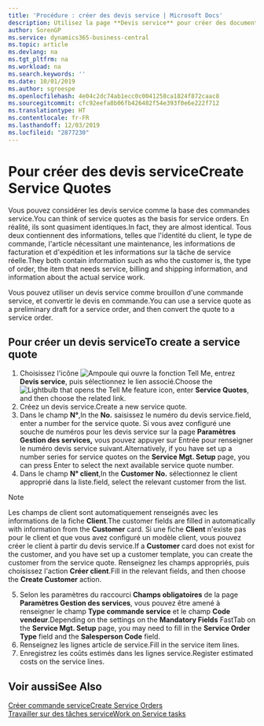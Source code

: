 ```yaml
---
title: 'Procédure : créer des devis service | Microsoft Docs'
description: Utilisez la page **Devis service** pour créer des documents dans lesquels vous saisissez des informations sur un service, tel que réparation et maintenance, pour des articles de service à la demande du client. Vous pouvez utiliser un devis service comme brouillon d'une commande service, et convertir le devis en commande.
author: SorenGP
ms.service: dynamics365-business-central
ms.topic: article
ms.devlang: na
ms.tgt_pltfrm: na
ms.workload: na
ms.search.keywords: ''
ms.date: 10/01/2019
ms.author: sgroespe
ms.openlocfilehash: 4e04c2dc74ab1ecc0c0041258ca1824f872caac8
ms.sourcegitcommit: cfc92eefa8b06fb426482f54e393f0e6e222f712
ms.translationtype: HT
ms.contentlocale: fr-FR
ms.lasthandoff: 12/03/2019
ms.locfileid: "2877230"
---
```

# <a name="create-service-quotes"></a><span data-ttu-id="eccd7-104">Pour créer des devis service</span><span class="sxs-lookup"><span data-stu-id="eccd7-104">Create Service Quotes</span></span>
<span data-ttu-id="eccd7-105">Vous pouvez considérer les devis service comme la base des commandes service.</span><span class="sxs-lookup"><span data-stu-id="eccd7-105">You can think of service quotes as the basis for service orders.</span></span> <span data-ttu-id="eccd7-106">En réalité, ils sont quasiment identiques.</span><span class="sxs-lookup"><span data-stu-id="eccd7-106">In fact, they are almost identical.</span></span> <span data-ttu-id="eccd7-107">Tous deux contiennent des informations, telles que l'identité du client, le type de commande, l'article nécessitant une maintenance, les informations de facturation et d'expédition et les informations sur la tâche de service réelle.</span><span class="sxs-lookup"><span data-stu-id="eccd7-107">They both contain information such as who the customer is, the type of order, the item that needs service, billing and shipping information, and information about the actual service work.</span></span>
 
<span data-ttu-id="eccd7-108">Vous pouvez utiliser un devis service comme brouillon d'une commande service, et convertir le devis en commande.</span><span class="sxs-lookup"><span data-stu-id="eccd7-108">You can use a service quote as a preliminary draft for a service order, and then convert the quote to a service order.</span></span>  
  
## <a name="to-create-a-service-quote"></a><span data-ttu-id="eccd7-109">Pour créer un devis service</span><span class="sxs-lookup"><span data-stu-id="eccd7-109">To create a service quote</span></span>  
1. <span data-ttu-id="eccd7-110">Choisissez l'icône ![Ampoule qui ouvre la fonction Tell Me](media/ui-search/search_small.png "Dites-moi ce que vous voulez faire"), entrez **Devis service**, puis sélectionnez le lien associé.</span><span class="sxs-lookup"><span data-stu-id="eccd7-110">Choose the ![Lightbulb that opens the Tell Me feature](media/ui-search/search_small.png "Tell me what you want to do") icon, enter **Service Quotes**, and then choose the related link.</span></span>  
2. <span data-ttu-id="eccd7-111">Créez un devis service.</span><span class="sxs-lookup"><span data-stu-id="eccd7-111">Create a new service quote.</span></span>  
3. <span data-ttu-id="eccd7-112">Dans le champ **N°**,</span><span class="sxs-lookup"><span data-stu-id="eccd7-112">In the **No.**</span></span> <span data-ttu-id="eccd7-113">saisissez le numéro du devis service.</span><span class="sxs-lookup"><span data-stu-id="eccd7-113">field, enter a number for the service quote.</span></span> <span data-ttu-id="eccd7-114">Si vous avez configuré une souche de numéros pour les devis service sur la page **Paramètres Gestion des services,** vous pouvez appuyer sur Entrée pour renseigner le numéro devis service suivant.</span><span class="sxs-lookup"><span data-stu-id="eccd7-114">Alternatively, if you have set up a number series for service quotes on the **Service Mgt. Setup** page, you can press Enter to select the next available service quote number.</span></span>  
4. <span data-ttu-id="eccd7-115">Dans le champ **N° client**,</span><span class="sxs-lookup"><span data-stu-id="eccd7-115">In the **Customer No.**</span></span>  <span data-ttu-id="eccd7-116">sélectionnez le client approprié dans la liste.</span><span class="sxs-lookup"><span data-stu-id="eccd7-116">field, select the relevant customer from the list.</span></span>  

  > [!Note]  
  >  <span data-ttu-id="eccd7-117">Les champs de client sont automatiquement renseignés avec les informations de la fiche **Client**.</span><span class="sxs-lookup"><span data-stu-id="eccd7-117">The customer fields are filled in automatically with information from the **Customer** card.</span></span> <span data-ttu-id="eccd7-118">Si une fiche **Client** n'existe pas pour le client et que vous avez configuré un modèle client, vous pouvez créer le client à partir du devis service.</span><span class="sxs-lookup"><span data-stu-id="eccd7-118">If a **Customer** card does not exist for the customer, and you have set up a customer template, you can create the customer from the service quote.</span></span> <span data-ttu-id="eccd7-119">Renseignez les champs appropriés, puis choisissez l'action **Créer client**.</span><span class="sxs-lookup"><span data-stu-id="eccd7-119">Fill in the relevant fields, and then choose the **Create Customer** action.</span></span>  
  
5. <span data-ttu-id="eccd7-120">Selon les paramètres du raccourci **Champs obligatoires** de la page **Paramètres Gestion des services**, vous pouvez être amené à renseigner le champ **Type commande service** et le champ **Code vendeur**.</span><span class="sxs-lookup"><span data-stu-id="eccd7-120">Depending on the settings on the **Mandatory Fields** FastTab on the **Service Mgt. Setup** page, you may need to fill in the **Service Order Type** field and the **Salesperson Code** field.</span></span>  
6. <span data-ttu-id="eccd7-121">Renseignez les lignes article de service.</span><span class="sxs-lookup"><span data-stu-id="eccd7-121">Fill in the service item lines.</span></span>  
7. <span data-ttu-id="eccd7-122">Enregistrez les coûts estimés dans les lignes service.</span><span class="sxs-lookup"><span data-stu-id="eccd7-122">Register estimated costs on the service lines.</span></span>  
  
## <a name="see-also"></a><span data-ttu-id="eccd7-123">Voir aussi</span><span class="sxs-lookup"><span data-stu-id="eccd7-123">See Also</span></span>  
[<span data-ttu-id="eccd7-124">Créer commande service</span><span class="sxs-lookup"><span data-stu-id="eccd7-124">Create Service Orders</span></span>](service-how-to-create-service-orders.md)  
[<span data-ttu-id="eccd7-125">Travailler sur des tâches service</span><span class="sxs-lookup"><span data-stu-id="eccd7-125">Work on Service tasks</span></span>](service-how-to-work-on-service-tasks.md)  

 